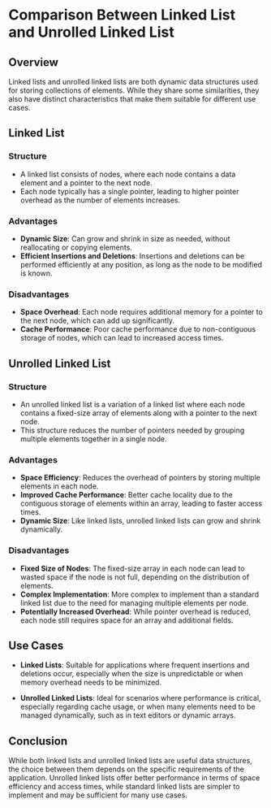 # Comparison Between Linked List and Unrolled Linked List

## Overview

Linked lists and unrolled linked lists are both dynamic data structures used for storing collections of elements. While they share some similarities, they also have distinct characteristics that make them suitable for different use cases.

## Linked List

### Structure
- A linked list consists of nodes, where each node contains a data element and a pointer to the next node.
- Each node typically has a single pointer, leading to higher pointer overhead as the number of elements increases.

### Advantages
- **Dynamic Size**: Can grow and shrink in size as needed, without reallocating or copying elements.
- **Efficient Insertions and Deletions**: Insertions and deletions can be performed efficiently at any position, as long as the node to be modified is known.

### Disadvantages
- **Space Overhead**: Each node requires additional memory for a pointer to the next node, which can add up significantly.
- **Cache Performance**: Poor cache performance due to non-contiguous storage of nodes, which can lead to increased access times.

## Unrolled Linked List

### Structure
- An unrolled linked list is a variation of a linked list where each node contains a fixed-size array of elements along with a pointer to the next node.
- This structure reduces the number of pointers needed by grouping multiple elements together in a single node.

### Advantages
- **Space Efficiency**: Reduces the overhead of pointers by storing multiple elements in each node.
- **Improved Cache Performance**: Better cache locality due to the contiguous storage of elements within an array, leading to faster access times.
- **Dynamic Size**: Like linked lists, unrolled linked lists can grow and shrink dynamically.

### Disadvantages
- **Fixed Size of Nodes**: The fixed-size array in each node can lead to wasted space if the node is not full, depending on the distribution of elements.
- **Complex Implementation**: More complex to implement than a standard linked list due to the need for managing multiple elements per node.
- **Potentially Increased Overhead**: While pointer overhead is reduced, each node still requires space for an array and additional fields.

## Use Cases

- **Linked Lists**: Suitable for applications where frequent insertions and deletions occur, especially when the size is unpredictable or when memory overhead needs to be minimized.
  
- **Unrolled Linked Lists**: Ideal for scenarios where performance is critical, especially regarding cache usage, or when many elements need to be managed dynamically, such as in text editors or dynamic arrays.

## Conclusion

While both linked lists and unrolled linked lists are useful data structures, the choice between them depends on the specific requirements of the application. Unrolled linked lists offer better performance in terms of space efficiency and access times, while standard linked lists are simpler to implement and may be sufficient for many use cases.
